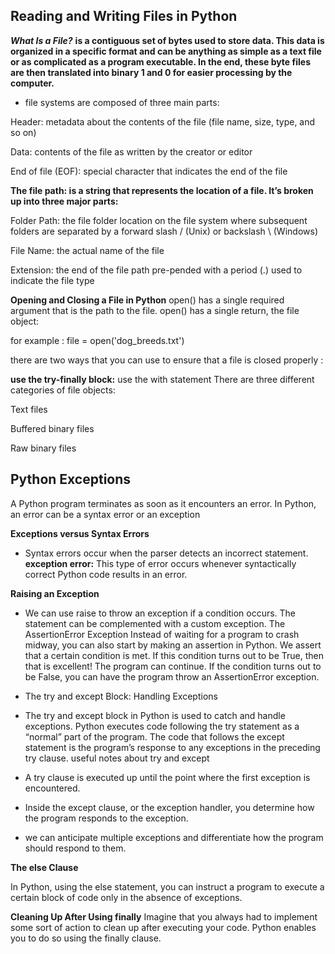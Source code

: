 ## Reading and Writing Files in Python
***What Is a File?***
**is a contiguous set of bytes used to store data. This data is organized in a specific format and can be anything as simple as a text file or as complicated as a program executable. In the end, these byte files are then translated into binary 1 and 0 for easier processing by the computer.**

- file systems are composed of three main parts:

Header: metadata about the contents of the file (file name, size, type, and so on)

Data: contents of the file as written by the creator or editor

End of file (EOF): special character that indicates the end of the file

**The file path: is a string that represents the location of a file. It’s broken up into three major parts:**

Folder Path: the file folder location on the file system where subsequent folders are separated by a forward slash / (Unix) or backslash \ (Windows)

File Name: the actual name of the file

Extension: the end of the file path pre-pended with a period (.) used to indicate the file type

**Opening and Closing a File in Python**
open() has a single required argument that is the path to the file. open() has a single return, the file object:

for example : file = open('dog_breeds.txt')

there are two ways that you can use to ensure that a file is closed properly :

**use the try-finally block:**
use the with statement
There are three different categories of file objects:

Text files

Buffered binary files

Raw binary files

## Python Exceptions

A Python program terminates as soon as it encounters an error. In Python, an error can be a syntax error or an exception

**Exceptions versus Syntax Errors**

- Syntax errors occur when the parser detects an incorrect statement.
**exception error:** This type of error occurs whenever syntactically correct Python code results in an error.

**Raising an Exception**
- We can use raise to throw an exception if a condition occurs. The statement can be complemented with a custom exception.
The AssertionError Exception
Instead of waiting for a program to crash midway, you can also start by making an assertion in Python. We assert that a certain condition is met. If this condition turns out to be True, then that is excellent! The program can continue. If the condition turns out to be False, you can have the program throw an AssertionError exception.
- The try and except Block: Handling Exceptions
- The try and except block in Python is used to catch and handle exceptions. Python executes code following the try statement as a “normal” part of the program. The code that follows the except statement is the program’s response to any exceptions in the preceding try clause.
useful notes about try and except

- A try clause is executed up until the point where the first exception is encountered.

- Inside the except clause, or the exception handler, you determine how the program responds to the exception.

- we can anticipate multiple exceptions and differentiate how the program should respond to them.

**The else Clause**

In Python, using the else statement, you can instruct a program to execute a certain block of code only in the absence of exceptions.

**Cleaning Up After Using finally**
Imagine that you always had to implement some sort of action to clean up after executing your code. Python enables you to do so using the finally clause.
